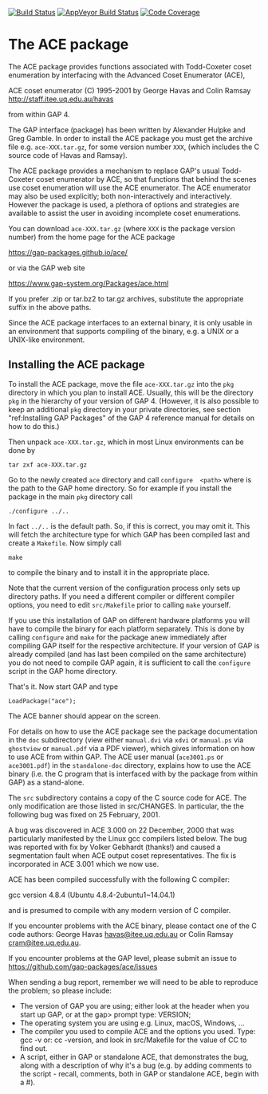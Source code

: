 [![Build Status](https://github.com/gap-packages/ace/workflows/CI/badge.svg?branch=master)](https://github.com/gap-packages/ace/actions?query=workflow%3ACI+branch%3Amaster)
[![AppVeyor Build Status](https://ci.appveyor.com/api/projects/status/github/gap-packages/ace?branch=master&svg=true)](https://ci.appveyor.com/project/gap-packages/ace)
[![Code Coverage](https://codecov.io/github/gap-packages/ace/coverage.svg)](https://codecov.io/gh/gap-packages/ace)


# The ACE package

The  ACE  package  provides  functions associated  with  Todd-Coxeter  coset
enumeration by interfacing with the Advanced Coset Enumerator (ACE),

ACE coset enumerator (C) 1995-2001 by George Havas and Colin Ramsay
<http://staff.itee.uq.edu.au/havas>

from within GAP 4.

The GAP  interface (package) has been  written by Alexander Hulpke  and Greg
Gamble. In order  to install the ACE  package you must get  the archive file
e.g. `ace-XXX.tar.gz`, for some version  number `XXX`, (which includes the C
source code of Havas and Ramsay).

The ACE  package provides  a mechanism to  replace GAP's  usual Todd-Coxeter
coset enumerator by ACE, so that  functions that behind the scenes use coset
enumeration will use the ACE enumerator. The ACE enumerator may also be used
explicitly; both non-interactively and interactively. However the package is
used,  a plethora  of options  and strategies  are available  to assist  the
user in  avoiding incomplete  coset enumerations.

You can download  `ace-XXX.tar.gz`  (where  `XXX`  is  the  package  version
number) from the home page for the ACE package

https://gap-packages.github.io/ace/

or via the GAP web site

https://www.gap-system.org/Packages/ace.html

If you prefer .zip or tar.bz2 to tar.gz archives, substitute the appropriate
suffix in the  above paths.

Since the ACE package interfaces to an external binary, it is only usable in
an  environment that  supports compiling  of the  binary, e.g.  a UNIX  or a
UNIX-like environment.

## Installing the ACE package

To install  the ACE package, move  the file `ace-XXX.tar.gz` into  the `pkg`
directory  in which  you plan  to  install ACE.  Usually, this  will be  the
directory `pkg` in the  hierarchy of your version of GAP  4. (However, it is
also  possible  to  keep  an  additional `pkg`  directory  in  your  private
directories,  see  section  "ref:Installing  GAP  Packages"  of  the  GAP  4
reference manual for details on how to do this.)

Then unpack `ace-XXX.tar.gz`,  which in most Linux environments  can be done
by

    tar zxf ace-XXX.tar.gz

Go to  the newly created `ace`  directory and call `configure  <path>` where
<path> is the path to the GAP  home directory. So for example if you install
the package in the main `pkg` directory call

    ./configure ../..

In fact `../..`  is the default path.  So, if this is correct,  you may omit
it. This  will fetch the architecture  type for which GAP  has been compiled
last and create a `Makefile`. Now simply call

    make

to compile the binary and to install it in the appropriate place.

Note that the current version of the configuration process only  sets  up
directory paths. If you need a different compiler or  different  compiler
options, you need to  edit  `src/Makefile`  prior  to  calling  `make`
yourself.

If you use this installation of GAP on different hardware  platforms  you
will have to compile the binary for each  platform  separately.  This  is
done by calling `configure` and `make` for the package  anew  immediately
after compiling GAP itself  for  the  respective  architecture.  If  your
version of GAP is already compiled (and has last  been  compiled  on  the
same architecture) you do not need to compile GAP again, it is sufficient
to call the `configure` script in the GAP home directory.

That's it. Now start GAP and type

    LoadPackage("ace");

The ACE banner should appear on the screen.

For details on how to use the ACE package see the  package  documentation
in the  `doc`  subdirectory  (view  either  `manual.dvi`  via  `xdvi`  or
`manual.ps` via `ghostview` or `manual.pdf`  via  a  PDF  viewer),  which
gives information on how to use ACE from within GAP. The ACE user  manual
(`ace3001.ps`  or  `ace3001.pdf`)  in  the  `standalone-doc`   directory,
explains how to use the ACE binary (i.e. the C program that is interfaced
with by the package from within GAP) as a stand-alone.

The `src` subdirectory contains a copy of the C source code for ACE.  The
only modification are those listed in  src/CHANGES.  In  particular,  the
the following bug was fixed on 25 February, 2001.

A bug was  discovered  in  ACE  3.000  on  22  December,  2000  that  was
particularly manifested by the Linux gcc compilers listed below. The  bug
was  reported  with  fix  by  Volker  Gebhardt  (thanks!)  and  caused  a
segmentation fault when ACE output  coset  representatives.  The  fix  is
incorporated in ACE 3.001 which we now use.

ACE has been compiled successfully with the following C compiler:

   gcc version 4.8.4 (Ubuntu 4.8.4-2ubuntu1~14.04.1)

and is presumed to compile with any modern version of C compiler.

If you encounter problems with the ACE binary, please contact one of  the
C code authors:  George  Havas  <havas@itee.uq.edu.au>  or  Colin  Ramsay
<cram@itee.uq.edu.au>.

If you encounter problems at the GAP level, please submit an issue to
<https://github.com/gap-packages/ace/issues>

When sending a bug report, remember we will need to be able to  reproduce
the problem; so please include:

 * The version of GAP you are using; either look at  the  header  when
   you start up GAP, or at the gap> prompt type: VERSION;
 * The operating system you are using e.g. Linux, macOS, Windows, ...
 * The compiler you used to compile ACE  and  the  options  you  used.
   Type: gcc -v or: cc -version, and  look  in  src/Makefile  for  the
   value of CC to find out.
 * A script, either in GAP or standalone ACE,  that  demonstrates  the
   bug, along with a description of why it's a  bug  (e.g.  by  adding
   comments  to  the  script  -  recall,  comments,  both  in  GAP  or
   standalone ACE, begin with a #).
